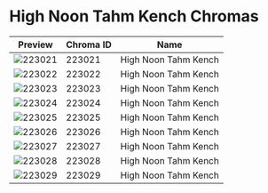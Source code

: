 # High Noon Tahm Kench Chromas



| Preview | Chroma ID | Name |
|---------|-----------|------|
| ![223021](https://raw.communitydragon.org/latest/plugins/rcp-be-lol-game-data/global/default/v1/champion-chroma-images/223/223021.png) | 223021 | High Noon Tahm Kench |
| ![223022](https://raw.communitydragon.org/latest/plugins/rcp-be-lol-game-data/global/default/v1/champion-chroma-images/223/223022.png) | 223022 | High Noon Tahm Kench |
| ![223023](https://raw.communitydragon.org/latest/plugins/rcp-be-lol-game-data/global/default/v1/champion-chroma-images/223/223023.png) | 223023 | High Noon Tahm Kench |
| ![223024](https://raw.communitydragon.org/latest/plugins/rcp-be-lol-game-data/global/default/v1/champion-chroma-images/223/223024.png) | 223024 | High Noon Tahm Kench |
| ![223025](https://raw.communitydragon.org/latest/plugins/rcp-be-lol-game-data/global/default/v1/champion-chroma-images/223/223025.png) | 223025 | High Noon Tahm Kench |
| ![223026](https://raw.communitydragon.org/latest/plugins/rcp-be-lol-game-data/global/default/v1/champion-chroma-images/223/223026.png) | 223026 | High Noon Tahm Kench |
| ![223027](https://raw.communitydragon.org/latest/plugins/rcp-be-lol-game-data/global/default/v1/champion-chroma-images/223/223027.png) | 223027 | High Noon Tahm Kench |
| ![223028](https://raw.communitydragon.org/latest/plugins/rcp-be-lol-game-data/global/default/v1/champion-chroma-images/223/223028.png) | 223028 | High Noon Tahm Kench |
| ![223029](https://raw.communitydragon.org/latest/plugins/rcp-be-lol-game-data/global/default/v1/champion-chroma-images/223/223029.png) | 223029 | High Noon Tahm Kench |